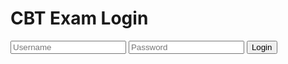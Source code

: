 <!DOCTYPE html>
<html lang="en">
<head>
    <meta charset="UTF-8">
    <meta name="viewport" content="width=device-width, initial-scale=1.0">
    <title>CBT Exam Login</title>
</head>
<body>
    <h1>CBT Exam Login</h1>
    <form id="login-form">
        <input type="text" id="username" placeholder="Username" required>
        <input type="password" id="password" placeholder="Password" required>
        <button type="submit">Login</button>
    </form>
    <div id="message"></div>
    <script src="script.js"></script>
</body>
</html>
<p><a href="README.md"></a></p>

